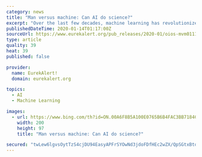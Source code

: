 ```yaml
---
category: news
title: "Man versus machine: Can AI do science?"
excerpt: "Over the last few decades, machine learning has revolutionized many sectors of society, with machines learning to drive cars, identify tumors and play chess - often surpassing their human counterparts. Now, a team of scientists based at the Okinawa Institute of Science and Technology Graduate University (OIST), the University of Munich and the ..."
publishedDateTime: 2020-01-14T01:17:00Z
sourceUrl: https://www.eurekalert.org/pub_releases/2020-01/oios-mvm011120.php
type: article
quality: 39
heat: 39
published: false

provider:
  name: EurekAlert!
  domain: eurekalert.org

topics:
  - AI
  - Machine Learning

images:
  - url: https://www.bing.com/th?id=ON.00A6F8B5A100E0765B6B4FAC3BB7184C
    width: 200
    height: 97
    title: "Man versus machine: Can AI do science?"

secured: "twLew6lgvsOytTzS4cjDU94EasyAPFrSYOwNd3jdoFDfHEc2wZX/QpSGtxBtoLXzkrxVehdGRw3NWwRlUV0CV7J4lMIJHWl7CyFJjrT1q9KKDlujhzotqgtCwsvAq31IMlFKOPHDT6kwqax28Y8v2WK9/ifp4asgpHlzCSwaPwWXsQbEHinjBzMeeX8RvwrkVXlXg/AoyuzbK3bVGIHtWcMYfzfYbx2CEawxpqQyiMuKzXNXTeO9mIjWt1pf6RJvHxMh6L5ocdTeeAeYA/ifag==;3zoFCO10L818eRV8QBcKgQ=="
---
```


